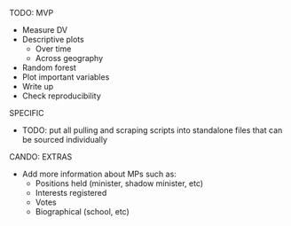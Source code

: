 TODO: MVP

- Measure DV
- Descriptive plots 
  - Over time 
  - Across geography 
- Random forest 
- Plot important variables 
- Write up 
- Check reproducibility 

SPECIFIC 

- TODO: put all pulling and scraping scripts into standalone files that can be sourced individually

CANDO: EXTRAS 
- Add more information about MPs such as:
  - Positions held (minister, shadow minister, etc)
  - Interests registered 
  - Votes 
  - Biographical (school, etc)